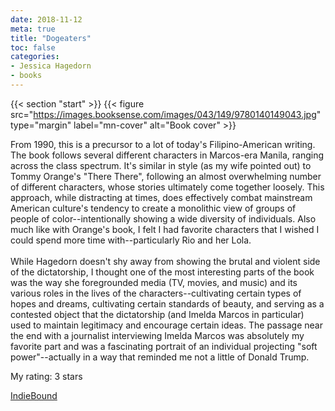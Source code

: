 ```yaml
---
date: 2018-11-12
meta: true
title: "Dogeaters"
toc: false
categories:
- Jessica Hagedorn
- books
---
```


{{< section "start" >}}
{{< figure src="https://images.booksense.com/images/043/149/9780140149043.jpg" type="margin" label="mn-cover" alt="Book cover" >}}

From 1990, this is a precursor to a lot of today's Filipino-American writing. The book follows several different characters in Marcos-era Manila, ranging across the class spectrum. It's similar in style (as my wife pointed out) to Tommy Orange's "There There", following an almost overwhelming number of different characters, whose stories ultimately come together loosely. This approach, while distracting at times, does effectively combat mainstream American culture's tendency to create a monolithic view of groups of people of color--intentionally showing a wide diversity of individuals. Also much like with Orange's book, I felt I had favorite characters that I wished I could spend more time with--particularly Rio and her Lola. <br /><br />While Hagedorn doesn't shy away from showing the brutal and violent side of the dictatorship, I thought one of the most interesting parts of the book was the way she foregrounded media (TV, movies, and music) and its various roles in the lives of the characters--cultivating certain types of hopes and dreams, cultivating certain standards of beauty, and serving as a contested object that the dictatorship (and Imelda Marcos in particular) used to maintain legitimacy and encourage certain ideas. The passage near the end with a journalist interviewing Imelda Marcos was absolutely my favorite part and was a fascinating portrait of an individual projecting "soft power"--actually in a way that reminded me not a little of Donald Trump.

My rating: 3 stars  

[IndieBound](https://www.indiebound.org/book/9780140149043)

